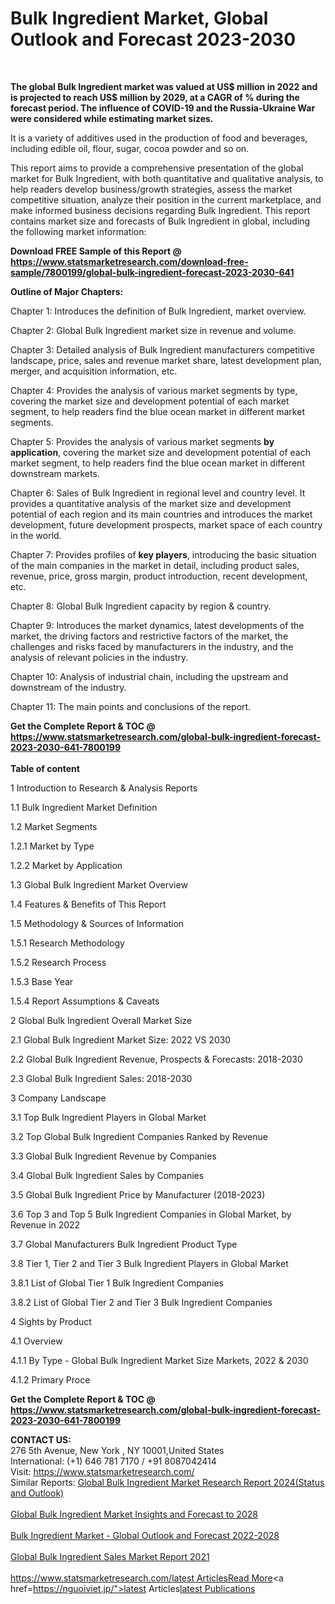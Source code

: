<h1>Bulk Ingredient Market, Global Outlook and Forecast 2023-2030</h1><br/><p><strong>The global Bulk Ingredient market was valued at US$ million in 2022 and is projected to reach US$ million by 2029, at a <strong>CAGR</strong> of % during the forecast period. The influence of COVID-19 and the Russia-Ukraine War were considered while estimating market sizes.</strong></p><p>It is a variety of additives used in the production of food and beverages, including edible oil, flour, sugar, cocoa powder and so on.</p><p>This report aims to provide a comprehensive presentation of the global market for Bulk Ingredient, with both quantitative and qualitative analysis, to help readers develop business/growth strategies, assess the market competitive situation, analyze their position in the current marketplace, and make informed business decisions regarding Bulk Ingredient. This report contains market size and forecasts of Bulk Ingredient in global, including the following market information:</p><p><strong>Download FREE Sample of this Report @ <a href="https://www.statsmarketresearch.com/download-free-sample/7800199/global-bulk-ingredient-forecast-2023-2030-641">https://www.statsmarketresearch.com/download-free-sample/7800199/global-bulk-ingredient-forecast-2023-2030-641</a></strong></p><p><strong>Outline of Major Chapters:</strong></p><p>Chapter 1: Introduces the definition of Bulk Ingredient, market overview.</p><p>Chapter 2: Global Bulk Ingredient market size in revenue and volume.</p><p>Chapter 3: Detailed analysis of Bulk Ingredient manufacturers competitive landscape, price, sales and revenue market share, latest development plan, merger, and acquisition information, etc.</p><p>Chapter 4: Provides the analysis of various market segments by type, covering the market size and development potential of each market segment, to help readers find the blue ocean market in different market segments.</p><p>Chapter 5: Provides the analysis of various market segments <strong>by application</strong>, covering the market size and development potential of each market segment, to help readers find the blue ocean market in different downstream markets.</p><p>Chapter 6: Sales of Bulk Ingredient in regional level and country level. It provides a quantitative analysis of the market size and development potential of each region and its main countries and introduces the market development, future development prospects, market space of each country in the world.</p><p>Chapter 7: Provides profiles of <strong>key players</strong>, introducing the basic situation of the main companies in the market in detail, including product sales, revenue, price, gross margin, product introduction, recent development, etc.</p><p>Chapter 8: Global Bulk Ingredient capacity by region & country.</p><p>Chapter 9: Introduces the market dynamics, latest developments of the market, the driving factors and restrictive factors of the market, the challenges and risks faced by manufacturers in the industry, and the analysis of relevant policies in the industry.</p><p>Chapter 10: Analysis of industrial chain, including the upstream and downstream of the industry.</p><p>Chapter 11: The main points and conclusions of the report.</p><div><b>Get the Complete Report & TOC @ <a href="https://www.statsmarketresearch.com/global-bulk-ingredient-forecast-2023-2030-641-7800199">https://www.statsmarketresearch.com/global-bulk-ingredient-forecast-2023-2030-641-7800199</a></b></div><br><b>Table of content</b><p>1 Introduction to Research & Analysis Reports<br />
 
  1.1 Bulk Ingredient Market Definition<br />
 
  1.2 Market Segments<br />
 
  1.2.1 Market by Type<br />
 
  1.2.2 Market by Application<br />
 
  1.3 Global Bulk Ingredient Market Overview<br />
 
  1.4 Features & Benefits of This Report<br />
 
  1.5 Methodology & Sources of Information<br />
 
  1.5.1 Research Methodology<br />
 
  1.5.2 Research Process<br />
 
  1.5.3 Base Year<br />
 
  1.5.4 Report Assumptions & Caveats<br />
 
 2 Global Bulk Ingredient Overall Market Size<br />
 
  2.1 Global Bulk Ingredient Market Size: 2022 VS 2030<br />
 
  2.2 Global Bulk Ingredient Revenue, Prospects & Forecasts: 2018-2030<br />
 
  2.3 Global Bulk Ingredient Sales: 2018-2030<br />
 
 3 Company Landscape<br />
 
  3.1 Top Bulk Ingredient Players in Global Market<br />
 
  3.2 Top Global Bulk Ingredient Companies Ranked by Revenue<br />
 
  3.3 Global Bulk Ingredient Revenue by Companies<br />
 
  3.4 Global Bulk Ingredient Sales by Companies<br />
 
  3.5 Global Bulk Ingredient Price by Manufacturer (2018-2023)<br />
 
  3.6 Top 3 and Top 5 Bulk Ingredient Companies in Global Market, by Revenue in 2022<br />
 
  3.7 Global Manufacturers Bulk Ingredient Product Type<br />
 
  3.8 Tier 1, Tier 2 and Tier 3 Bulk Ingredient Players in Global Market<br />
 
  3.8.1 List of Global Tier 1 Bulk Ingredient Companies<br />
 
  3.8.2 List of Global Tier 2 and Tier 3 Bulk Ingredient Companies<br />
 
 4 Sights by Product<br />
 
  4.1 Overview<br />
 
  4.1.1 By Type - Global Bulk Ingredient Market Size Markets, 2022 & 2030<br />
 
  4.1.2 Primary Proce<br><div><b>Get the Complete Report & TOC @ <a href="https://www.statsmarketresearch.com/global-bulk-ingredient-forecast-2023-2030-641-7800199">https://www.statsmarketresearch.com/global-bulk-ingredient-forecast-2023-2030-641-7800199</a></b></div></p> <b>CONTACT US:</b><br>276 5th Avenue, New York , NY 10001,United States<br>International: (+1) 646 781 7170 / +91 8087042414<br>Visit: <a href="https://www.statsmarketresearch.com/">https://www.statsmarketresearch.com/</a><br>Similar Reports: <a href="https://www.statsmarketresearch.com/global-bulk-ingredient-forecast-2023-2030-641-7800199">Global Bulk Ingredient Market Research Report 2024(Status and Outlook)</a><br/><br/><a href="https://www.statsmarketresearch.com/global-bulk-ingredient-forecast-2023-2030-641-7800199">Global Bulk Ingredient Market Insights and Forecast to 2028</a><br/><br/><a href="https://www.statsmarketresearch.com/global-bulk-ingredient-forecast-2023-2030-641-7800199">Bulk Ingredient Market - Global Outlook and Forecast 2022-2028</a><br/><br/><a href="https://www.statsmarketresearch.com/global-bulk-ingredient-forecast-2023-2030-641-7800199">Global Bulk Ingredient Sales Market Report 2021</a><br/><br/><a href="https://gyeongbokgung.com">https://www.statsmarketresearch.com/</a><a href="https://hallyeomaritime.com">latest Articles</a><a href="https://jingwansa.com">Read More</a><a href=https://nguoiviet.jp/">latest Articles</a><a href="https://www.intelmarketresearch.com/">latest Publications</a>